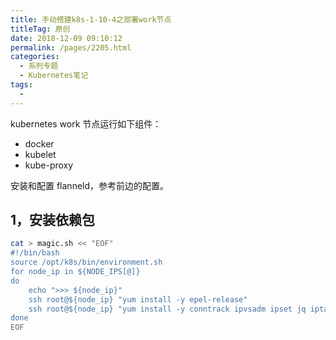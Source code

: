 ```yaml
---
title: 手动搭建k8s-1-10-4之部署work节点
titleTag: 原创
date: 2018-12-09 09:10:12
permalink: /pages/2205.html
categories:
  - 系列专题
  - Kubernetes笔记
tags:
  - 
---
```


kubernetes work 节点运行如下组件：

- docker
- kubelet
- kube-proxy

安装和配置 flanneld，参考前边的配置。

## 1，安装依赖包

```sh
cat > magic.sh << "EOF"
#!/bin/bash
source /opt/k8s/bin/environment.sh
for node_ip in ${NODE_IPS[@]}
do
    echo ">>> ${node_ip}" 
    ssh root@${node_ip} "yum install -y epel-release"
    ssh root@${node_ip} "yum install -y conntrack ipvsadm ipset jq iptables curl sysstat libseccomp && /usr/sbin/modprobe ip_vs "
done
EOF
```

